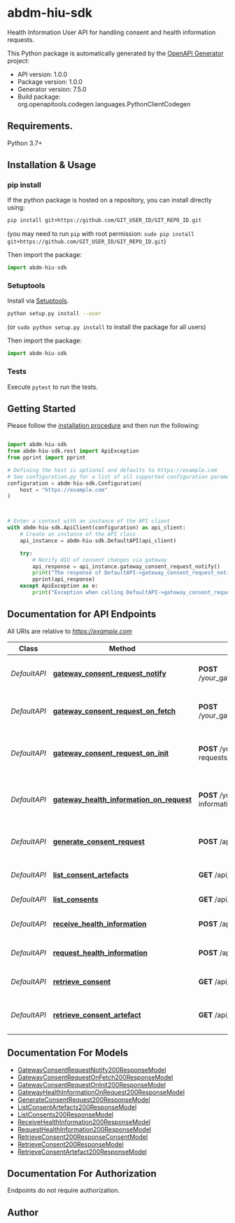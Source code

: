 # abdm-hiu-sdk
Health Information User API for handling consent and health information requests.

This Python package is automatically generated by the [OpenAPI Generator](https://openapi-generator.tech) project:

- API version: 1.0.0
- Package version: 1.0.0
- Generator version: 7.5.0
- Build package: org.openapitools.codegen.languages.PythonClientCodegen

## Requirements.

Python 3.7+

## Installation & Usage
### pip install

If the python package is hosted on a repository, you can install directly using:

```sh
pip install git+https://github.com/GIT_USER_ID/GIT_REPO_ID.git
```
(you may need to run `pip` with root permission: `sudo pip install git+https://github.com/GIT_USER_ID/GIT_REPO_ID.git`)

Then import the package:
```python
import abdm-hiu-sdk
```

### Setuptools

Install via [Setuptools](http://pypi.python.org/pypi/setuptools).

```sh
python setup.py install --user
```
(or `sudo python setup.py install` to install the package for all users)

Then import the package:
```python
import abdm-hiu-sdk
```

### Tests

Execute `pytest` to run the tests.

## Getting Started

Please follow the [installation procedure](#installation--usage) and then run the following:

```python

import abdm-hiu-sdk
from abdm-hiu-sdk.rest import ApiException
from pprint import pprint

# Defining the host is optional and defaults to https://example.com
# See configuration.py for a list of all supported configuration parameters.
configuration = abdm-hiu-sdk.Configuration(
    host = "https://example.com"
)



# Enter a context with an instance of the API client
with abdm-hiu-sdk.ApiClient(configuration) as api_client:
    # Create an instance of the API class
    api_instance = abdm-hiu-sdk.DefaultAPI(api_client)

    try:
        # Notify HIU of consent changes via gateway
        api_response = api_instance.gateway_consent_request_notify()
        print("The response of DefaultAPI->gateway_consent_request_notify:\n")
        pprint(api_response)
    except ApiException as e:
        print("Exception when calling DefaultAPI->gateway_consent_request_notify: %s\n" % e)

```

## Documentation for API Endpoints

All URIs are relative to *https://example.com*

Class | Method | HTTP request | Description
------------ | ------------- | ------------- | -------------
*DefaultAPI* | [**gateway_consent_request_notify**](docs/DefaultAPI.md#gateway_consent_request_notify) | **POST** /your_gateway_callback_url_prefix/consents/hiu/notify | Notify HIU of consent changes via gateway
*DefaultAPI* | [**gateway_consent_request_on_fetch**](docs/DefaultAPI.md#gateway_consent_request_on_fetch) | **POST** /your_gateway_callback_url_prefix/consents/on-fetch | Fetch consents from gateway
*DefaultAPI* | [**gateway_consent_request_on_init**](docs/DefaultAPI.md#gateway_consent_request_on_init) | **POST** /your_gateway_callback_url_prefix/consent-requests/on-init | Handle gateway consent request initialization
*DefaultAPI* | [**gateway_health_information_on_request**](docs/DefaultAPI.md#gateway_health_information_on_request) | **POST** /your_gateway_callback_url_prefix/health-information/hiu/on-request | Handle gateway health information request
*DefaultAPI* | [**generate_consent_request**](docs/DefaultAPI.md#generate_consent_request) | **POST** /api/hiu/generate_consent_request | Generate a new consent request
*DefaultAPI* | [**list_consent_artefacts**](docs/DefaultAPI.md#list_consent_artefacts) | **GET** /api/hiu/consent_artefacts | List consent artefacts
*DefaultAPI* | [**list_consents**](docs/DefaultAPI.md#list_consents) | **GET** /api/hiu/consents | List all consents
*DefaultAPI* | [**receive_health_information**](docs/DefaultAPI.md#receive_health_information) | **POST** /api/hiu/health-information/receive | Receive health information
*DefaultAPI* | [**request_health_information**](docs/DefaultAPI.md#request_health_information) | **POST** /api/hiu/health-information/request | Request health information
*DefaultAPI* | [**retrieve_consent**](docs/DefaultAPI.md#retrieve_consent) | **GET** /api/hiu/consents/{pk} | Retrieve a specific consent
*DefaultAPI* | [**retrieve_consent_artefact**](docs/DefaultAPI.md#retrieve_consent_artefact) | **GET** /api/hiu/consent_artefacts/{pk} | Retrieve a specific consent artefact


## Documentation For Models

 - [GatewayConsentRequestNotify200ResponseModel](docs/GatewayConsentRequestNotify200ResponseModel.md)
 - [GatewayConsentRequestOnFetch200ResponseModel](docs/GatewayConsentRequestOnFetch200ResponseModel.md)
 - [GatewayConsentRequestOnInit200ResponseModel](docs/GatewayConsentRequestOnInit200ResponseModel.md)
 - [GatewayHealthInformationOnRequest200ResponseModel](docs/GatewayHealthInformationOnRequest200ResponseModel.md)
 - [GenerateConsentRequest200ResponseModel](docs/GenerateConsentRequest200ResponseModel.md)
 - [ListConsentArtefacts200ResponseModel](docs/ListConsentArtefacts200ResponseModel.md)
 - [ListConsents200ResponseModel](docs/ListConsents200ResponseModel.md)
 - [ReceiveHealthInformation200ResponseModel](docs/ReceiveHealthInformation200ResponseModel.md)
 - [RequestHealthInformation200ResponseModel](docs/RequestHealthInformation200ResponseModel.md)
 - [RetrieveConsent200ResponseConsentModel](docs/RetrieveConsent200ResponseConsentModel.md)
 - [RetrieveConsent200ResponseModel](docs/RetrieveConsent200ResponseModel.md)
 - [RetrieveConsentArtefact200ResponseModel](docs/RetrieveConsentArtefact200ResponseModel.md)


<a id="documentation-for-authorization"></a>
## Documentation For Authorization

Endpoints do not require authorization.


## Author




